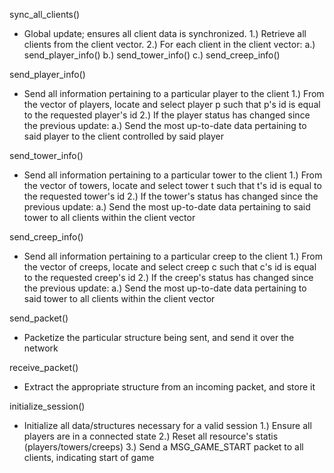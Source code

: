 sync_all_clients()
- Global update; ensures all client data is synchronized.
    1.) Retrieve all clients from the client vector.
    2.) For each client in the client vector:
            a.) send_player_info()
            b.) send_tower_info()
            c.) send_creep_info()


send_player_info()
- Send all information pertaining to a particular player to the client
    1.) From the vector of players, locate and select player p such that p's id is
            equal to the requested player's id
    2.) If the player status has changed since the previous update:
            a.) Send the most up-to-date data pertaining to said player to the client
                controlled by said player


send_tower_info()
- Send all information pertaining to a particular tower to the client
    1.) From the vector of towers, locate and select tower t such that t's id is
            equal to the requested tower's id
    2.) If the tower's status has changed since the previous update:
            a.) Send the most up-to-date data pertaining to said tower to all
                clients within the client vector


send_creep_info()
- Send all information pertaining to a particular creep to the client
    1.) From the vector of creeps, locate and select creep c such that c's id is
            equal to the requested creep's id
    2.) If the creep's status has changed since the previous update:
            a.) Send the most up-to-date data pertaining to said tower to all
                clients within the client vector


send_packet()
- Packetize the particular structure being sent, and send it over the network


receive_packet()
- Extract the appropriate structure from an incoming packet, and store it


initialize_session()
- Initialize all data/structures necessary for a valid session
    1.) Ensure all players are in a connected state
    2.) Reset all resource's statis (players/towers/creeps)
    3.) Send a MSG_GAME_START packet to all clients, indicating start of game

